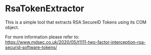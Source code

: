 # RsaTokenExtractor
This is a simple tool that extracts RSA SecureID Tokens using its COM object.

For more information please refer to: https://www.mdsec.co.uk/2020/05/t1111-two-factor-interception-rsa-securid-software-tokens/
